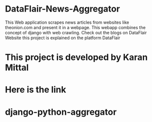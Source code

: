 # DataFlair-News-Aggregator
This Web application scrapes news articles from websites like theonion.com and present it in a webpage. This webapp combines the concept of django with web crawling. 
Check out the blogs on DataFlair Website
this project is explained on the platform DataFlair
# This project is developed by Karan Mittal
# Here is the link
# django-python-aggregator
